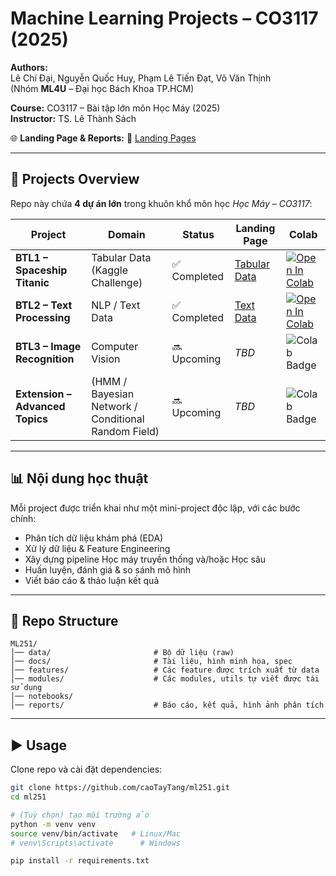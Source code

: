 # Machine Learning Projects – CO3117 (2025)

**Authors:**  
Lê Chí Đại, Nguyễn Quốc Huy, Phạm Lê Tiến Đạt, Võ Văn Thịnh  
(Nhóm **ML4U** – Đại học Bách Khoa TP.HCM)

**Course:** CO3117 – Bài tập lớn môn Học Máy (2025)  
**Instructor:** TS. Lê Thành Sách  

🌐 **Landing Page & Reports:**  🔗 [Landing Pages](https://caotaytang.github.io/ML-251/)  

---

## 🚀 Projects Overview

Repo này chứa **4 dự án lớn** trong khuôn khổ môn học *Học Máy – CO3117*:  

| Project | Domain | Status | Landing Page | Colab |
|---------|--------|--------|------------------|-------|
| **BTL1 – Spaceship Titanic** | Tabular Data (Kaggle Challenge) | ✅ Completed | [Tabular Data](https://caotaytang.github.io/ML-251/tabular/) | [![Open In Colab](https://colab.research.google.com/assets/colab-badge.svg)](https://colab.research.google.com/drive/1NNmRjgSI6SE14mwKW55yWsWSvvfLDNwm) |
| **BTL2 – Text Processing** | NLP / Text Data | ✅ Completed | [Text Data](https://caotaytang.github.io/ML-251/text/) | [![Open In Colab](https://colab.research.google.com/assets/colab-badge.svg)](https://colab.research.google.com/drive/1X4WtaY9Jf77zCHagV7b-N1B5IAxJKrjO?usp=sharing) |
| **BTL3 – Image Recognition** | Computer Vision | 🔜 Upcoming | _TBD_ | ![Colab Badge](https://img.shields.io/badge/Colab-coming--soon-lightgrey?logo=googlecolab&logoColor=white) |
| **Extension – Advanced Topics** | (HMM / Bayesian Network / Conditional Random Field) | 🔜 Upcoming | _TBD_ | ![Colab Badge](https://img.shields.io/badge/Colab-coming--soon-lightgrey?logo=googlecolab&logoColor=white) |

---

## 📊 Nội dung học thuật

Mỗi project được triển khai như một mini-project độc lập, với các bước chính:  

- Phân tích dữ liệu khám phá (EDA)  
- Xử lý dữ liệu & Feature Engineering  
- Xây dựng pipeline Học máy truyền thống và/hoặc Học sâu  
- Huấn luyện, đánh giá & so sánh mô hình  
- Viết báo cáo & thảo luận kết quả  

---

## 📂 Repo Structure

```
ML251/
│── data/                       # Bộ dữ liệu (raw)
│── docs/                       # Tài liệu, hình minh họa, spec
│── features/                   # Các feature được trích xuất từ data
│── modules/                    # Các modules, utils tự viết được tái sử dụng
│── notebooks/      
│── reports/                    # Báo cáo, kết quả, hình ảnh phân tích
```

---

## ▶️ Usage

Clone repo và cài đặt dependencies:

```bash
git clone https://github.com/caoTayTang/ml251.git
cd ml251

# (Tuỳ chọn) tạo môi trường ảo
python -m venv venv
source venv/bin/activate   # Linux/Mac
# venv\Scripts\activate      # Windows

pip install -r requirements.txt
```
